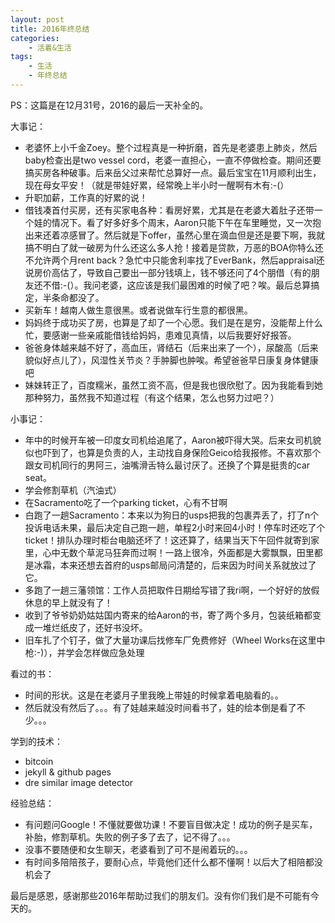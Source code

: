 ```yaml
---
layout: post
title: 2016年终总结
categories:
    - 活着&生活
tags:
    - 生活
    - 年终总结
---
```


PS：这篇是在12月31号，2016的最后一天补全的。

大事记：

- 老婆怀上小千金Zoey。整个过程真是一种折磨，首先是老婆患上肺炎，然后baby检查出是two vessel cord，老婆一直担心，一直不停做检查。期间还要搞买房各种破事。后来岳父过来帮忙总算好一点。最后宝宝在11月顺利出生，现在母女平安！（就是带娃好累，经常晚上半小时一醒啊有木有:-(）
- 升职加薪，工作真的好累的说！
- 借钱凑首付买房，还有买家电各种：看房好累，尤其是在老婆大着肚子还带一个娃的情况下。看了好多好多个周末，Aaron只能下午在车里睡觉，又一次抱出来还着凉感冒了。然后就是下offer，虽然心里在滴血但是还是要下啊，我就搞不明白了就一破房为什么还这么多人抢！接着是贷款，万恶的BOA你特么还不允许两个月rent back？急忙中只能舍利率找了EverBank，然后appraisal还说房价高估了，导致自己要出一部分钱填上，钱不够还问了4个朋借（有的朋友还不借:-(）。我问老婆，这应该是我们最困难的时候了吧？唉。最后总算搞定，半条命都没了。
- 买新车！越南人做生意很黑。或者说做车行生意的都很黑。
- 妈妈终于成功买了房，也算是了却了一个心愿。我们是在是穷，没能帮上什么忙，要感谢一些亲戚能借钱给妈妈，患难见真情，以后我要好好报答。
- 爸爸身体越来越不好了，高血压，肾结石（后来出来了一个），尿酸高（后来貌似好点儿了），风湿性关节炎？手肿脚也肿唉。希望爸爸早日康复身体健康吧
- 妹妹转正了，百度糯米，虽然工资不高，但是我也很欣慰了。因为我能看到她那种努力，虽然我不知道过程（有这个结果，怎么也努力过吧？）

小事记：

- 年中的时候开车被一印度女司机给追尾了，Aaron被吓得大哭。后来女司机貌似也吓到了，也算是负责的人，主动找自身保险Geico给我报修。不喜欢那个跟女司机同行的男阿三，油嘴滑舌特么最讨厌了。还换了个算是挺贵的car seat。
- 学会修割草机（汽油式）
- 在Sacramento吃了一个parking ticket，心有不甘啊
- 白跑了一趟Sacramento：本来以为狗日的usps把我的包裹弄丢了，打了n个投诉电话未果，最后决定自己跑一趟，单程2小时来回4小时！停车时还吃了个ticket！排队办理时柜台电脑还坏了！这还算了，结果当天下午回件就寄到家里，心中无数个草泥马狂奔而过啊！一路上很冷，外面都是大雾飘飘，田里都是冰霜，本来还想去首府的usps邮局问清楚的，后来因为时间关系就放过了它。
- 多跑了一趟三藩领馆：工作人员把取件日期给写错了我ri啊，一个好好的放假休息的早上就没有了！
- 收到了爷爷奶奶姑姑国内寄来的给Aaron的书，寄了两个多月，包装纸箱都变成一堆烂纸皮了，还好书没坏。
- 旧车扎了个钉子，做了大量功课后找修车厂免费修好（Wheel Works在这里中枪:-)），并学会怎样做应急处理

看过的书：

- 时间的形状。这是在老婆月子里我晚上带娃的时候拿着电脑看的。。
- 然后就没有然后了。。。有了娃越来越没时间看书了，娃的绘本倒是看了不少。。。

学到的技术：

- bitcoin
- jekyll & github pages
- dre similar image detector

经验总结：

- 有问题问Google！不懂就要做功课！不要盲目做决定！成功的例子是买车，补胎，修割草机。失败的例子多了去了，记不得了。。。
- 没事不要随便和女生聊天，老婆看到了可不是闹着玩的。。。
- 有时间多陪陪孩子，要耐心点，毕竟他们还什么都不懂啊！以后大了相陪都没机会了

最后是感恩，感谢那些2016年帮助过我们的朋友们。没有你们我们是不可能有今天的。
